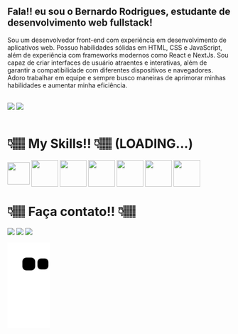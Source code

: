 

## Fala!! eu sou o Bernardo Rodrigues, estudante de desenvolvimento web fullstack!

Sou um desenvolvedor front-end com experiência em desenvolvimento de aplicativos web. Possuo habilidades sólidas em HTML, CSS e JavaScript, além de experiência com frameworks modernos como React e NextJs. Sou capaz de criar interfaces de usuário atraentes e interativas, além de garantir a compatibilidade com diferentes dispositivos e navegadores. Adoro trabalhar em equipe e sempre busco maneiras de aprimorar minhas habilidades e aumentar minha eficiência.

<div style="display: inline_block"><br>
  <img src="https://github-readme-stats.vercel.app/api?username=brodrigues0ll&theme=dark&show_icons=true">
  <img align="top" src="https://github-readme-stats.vercel.app/api/top-langs/?username=brodrigues0ll&langs_count=8&theme=dark&layout=compact"><br>    
</div>

<div style="display: inline_block"><br>
  <h1>👇🏽 My Skills!! 👇🏽 (LOADING...)</h1>
  <img align="center" height="50" width="50" src="https://cdn.jsdelivr.net/gh/devicons/devicon/icons/javascript/javascript-plain.svg" />
  <img align="center" height="60" width="60" src="https://cdn.jsdelivr.net/gh/devicons/devicon/icons/html5/html5-plain-wordmark.svg" />
  <img align="center" height="60" width="60" src="https://cdn.jsdelivr.net/gh/devicons/devicon/icons/css3/css3-plain-wordmark.svg" />
  <img align="center" height="60" width="60" src="https://cdn.jsdelivr.net/gh/devicons/devicon/icons/react/react-original.svg" />
    <img align="center" height="60" width="60" src="https://cdn.jsdelivr.net/gh/devicons/devicon/icons/mysql/mysql-original-wordmark.svg" />
     <img align="center" height="60" width="60" src="https://cdn.jsdelivr.net/gh/devicons/devicon/icons/python/python-original-wordmark.svg" />
     <img align="center" height="60" width="60" src="https://cdn.jsdelivr.net/gh/devicons/devicon/icons/nodejs/nodejs-original.svg" />
</div>

##
<div>
  <h1>👇🏽 Faça contato!! 👇🏽</h1>
  <a href="https://www.instagram.com/b_rodrigues0ll/" target="_blank"> <img src="https://img.shields.io/badge/Instagram-E4405F?style=for-the-badge&logo=instagram&logoColor=white" target="_blank"></a> 
  <a href="https://www.linkedin.com/in/brodrigues0ll/" target="_blank"> <img src="https://img.shields.io/badge/-LinkedIn-%230077B5?style=for-the-badge&logo=linkedin&logoColor=white" target="_blank"></a> 
  <a href="https://api.whatsapp.com/send?phone=5522981556221&text=Olá, vim pelo seu link web do Github!!" target="_blank"> <img src="https://img.shields.io/badge/WhatsApp-25D366?style=for-the-badge&logo=whatsapp&logoColor=white" target="_blank"></a>
 
  ![snake gif](https://github.com/brodrigues0ll/brodrigues0ll/blob/output/github-contribution-grid-snake.svg)
 
</div>

